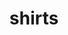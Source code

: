 ---
title: shirts
redirect_to: https://docs.google.com/forms/d/e/1FAIpQLSdZBFtPMTd9aWu8mRHlIF5oXcX8XtRmQXdJRF_gjAiHBw0Ajw/viewform?usp=sf_link
---